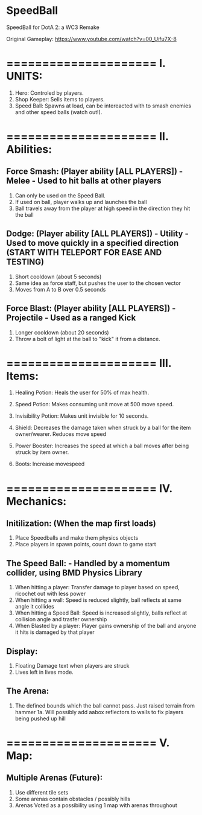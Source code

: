 # SpeedBall
SpeedBall for DotA 2: a WC3 Remake

Original Gameplay: https://www.youtube.com/watch?v=00_Uifu7X-8

=====================
I. UNITS:
=====================

1. Hero: Controled by players.
2. Shop Keeper: Sells items to players.
3. Speed Ball: Spawns at load, can be intereacted with to smash enemies and other speed balls (watch out!).

=====================
II. Abilities:
=====================

Force Smash: (Player ability [ALL PLAYERS]) - Melee - Used to hit balls at other players
----
1. Can only be used on the Speed Ball.
2. If used on ball, player walks up and launches the ball
3. Ball travels away from the player at high speed in the direction they hit the ball

Dodge: (Player ability [ALL PLAYERS]) - Utility - Used to move quickly in a specified direction (START WITH TELEPORT FOR EASE AND TESTING)
----
1. Short cooldown (about 5 seconds)
2. Same idea as force staff, but pushes the user to the chosen vector
3. Moves from A to B over 0.5 seconds

Force Blast: (Player ability [ALL PLAYERS]) - Projectile - Used as a ranged Kick
----
1. Longer cooldown (about 20 seconds)
2. Throw a bolt of light at the ball to "kick" it from a distance.

=====================
III. Items:
=====================

1. Healing Potion: Heals the user for 50% of max health.

2. Speed Potion: Makes consuming unit move at 500 move speed.

3. Invisibility Potion: Makes unit invisible for 10 seconds.

4. Shield: Decreases the damage taken when struck by a ball for the item owner/wearer. Reduces move speed

5. Power Booster: Increases the speed at which a ball moves after being struck by item owner.

6. Boots: Increase movespeed

=====================
IV. Mechanics:
=====================

Initilization: (When the map first loads)
----
1. Place Speedballs and make them physics objects
2. Place players in spawn points, count down to game start

The Speed Ball: - Handled by a momentum collider, using BMD Physics Library
----
1. When hitting a player: Transfer damage to player based on speed, ricochet out with less power
2. When hitting a wall: Speed is reduced slightly, ball reflects at same angle it collides
3. When hitting a Speed Ball: Speed is increased slightly, balls reflect at collision angle and trasfer ownership
4. When Blasted by a player: Player gains ownership of the ball and anyone it hits is damaged by that player

Display:
----
1. Floating Damage text when players are struck
2. Lives left in lives mode.

The Arena:
----
1. The defined bounds which the ball cannot pass. Just raised terrain from hammer
	1a. Will possibly add aabox reflectors to walls to fix players being pushed up hill


=====================
V. Map:
=====================

Multiple Arenas (Future):
----
1. Use different tile sets
2. Some arenas contain obstacles / possibly hills
3. Arenas Voted as a possibility using 1 map with arenas throughout
